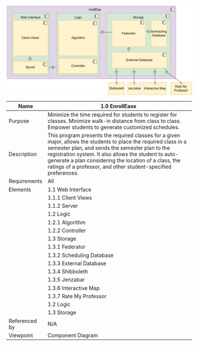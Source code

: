 ![EnrollEase First View](EnrollEaseComponentDiagram_v3.drawio.svg)

| Name | 1.0 EnrollEase |
| ----------- | ----------- |
| Purpose | Minimize the time required for students to register for classes. Minimize walk-in distance from class to class. Empower students to generate customized schedules. |
| Description | This program presents the required classes for a given major, allows the students to place the required class in a semester plan, and sends the semester plan to the registration system. It also allows the student to auto-generate a plan considering the location of a class, the ratings of a professor, and other student-specified preferences. |
| Requirements | All |
| Elements | 1.1 Web Interface |
|          | 1.1.1 Client Views |
|          | 1.1.2 Server |
|          | 1.2 Logic |
|          | 1.2.1 Algorithm |
|          | 1.2.2 Controller |
|          | 1.3 Storage |
|          | 1.3.1 Federator |
|          | 1.3.2 Scheduling Database |
|          | 1.3.3 External Database |
|          | 1.3.4 Shibboleth |
|          | 1.3.5 Jenzabar |
|          | 1.3.6 Interactive Map |
|          | 1.3.7 Rate My Professor |
|  | 1.2 Logic |
|  | 1.3 Storage |
| Referenced by | N/A |
| Viewpoint | Component Diagram |
